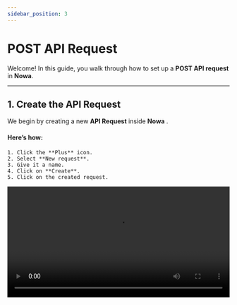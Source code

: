 ```yaml
---
sidebar_position: 3
---
```


# POST API Request

Welcome! In this guide, you walk through how to set up a **POST API request** in **Nowa**.  

---

## 1️. Create the API Request
We begin by creating a new **API Request** inside **Nowa**
.
#### Here’s how:

    1. Click the **Plus** icon. 
    2. Select **New request**.
    3. Give it a name.
    4. Click on **Create**.
    5. Click on the created request.

<video src="/videos/api2/post/1.webm" controls width="100%" />

---

## 2️. Configure the URL & Method

If you want to send data, you need to change the request to the **POST** method.

#### Here’s how:

1. Click on **GET** and change it to **POST** from the list.  
2. Paste the **URL** into the field.  

<video src="/videos/api2/post/2.webm" controls width="100%" />

---

## 3️. Add Authorization Header
Most APIs need proof that you’re allowed to use them.  
We add this line to the request header:  

```
Authorization: Bearer <your_token>
```  

The word **Bearer** means we’re sending a secure access token.  
Without this, the server won’t accept your request. 🔑  

<video src="/videos/api2/post/3.webm" controls width="100%" />

---

## 4️. Set Content-Type to JSON
APIs need to know the *format* of the data we send.  
Here we say:  

```
Content-Type: application/json
```  

This simply means: “Hey server, expect JSON (structured data) from me.” 🧩  

<video src="/videos/api2/post/4.webm" controls width="100%" />

---

## 5️. Create Input Parameter
Next, we set up a **parameter** (for example: `textinput`).  
This is a placeholder that changes based on what the user types. ✍️  

Instead of hardcoding a value, your app will send whatever the user enters.  

<video src="/videos/api2/post/5.webm" controls width="100%" />

---

## 6️. Insert Parameter into Request Body
Inside the body of the request, we add the parameter:  

```
${textinput}
```  

This means: “Take whatever the user typed and send it here.”  
It’s how we make the request dynamic.  

<video src="/videos/api2/post/6.webm" controls width="100%" />

---

## 7️. Test the Request
Now it’s time to test. ✅  
Hit **Send** and check if you get a valid response.  

This step helps confirm that everything is wired up correctly before we move on.  

<video src="/videos/api2/post/7.webm" controls width="100%" />

---

## 8️. Build the Model
The response usually contains a lot of data.  
We don’t need all of it — just the parts that matter.  

Here we create a **model**, mapping only the values we want to use in the app. 🎯  

<video src="/videos/api2/post/8.webm" controls width="100%" />

---

## 9️. Create UI Elements (TextField & Button)
Now comes the fun part — building the interface!  

- Add a **TextField** for the user to type in.  
- Add a **Button** to trigger the request.  

This is where your app starts to feel alive. 🎨  

<video src="/videos/api2/post/9.webm" controls width="100%" />

---

## 10. Connect Button to API Call
When the user taps the Button, we want the request to run.  
So, we connect the Button’s action directly to the API call.  

This links your UI with the backend service.  

<video src="/videos/api2/post/10.webm" controls width="100%" />

---

## 1️1️. Show API Result in Alert Dialog
The API sends back data. Let’s show it to the user!  

We’ll display the result in an **Alert Dialog** using this expression:  

```
value.choices!.first?.content
```  

This makes sure the right piece of information is shown. 🪄  

<video src="/videos/api2/post/11.webm" controls width="100%" />

---

## 1️2️. Review the Final Result
Time for the full test:  

1. Type something into the TextField.  
2. Tap the Button.  
3. Watch the API’s response appear in the Alert Dialog.  

🎉 Congratulations — you’ve just built your first POST API flow in Nowa!  

<video src="/videos/api2/post/12.webm" controls width="100%" />

---